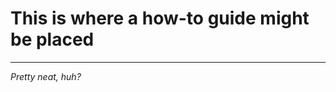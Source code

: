 <link rel="stylesheet" href="../style.css">

# This is where a how-to guide might be placed

---

*Pretty neat, huh?*